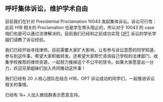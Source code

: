 ## 呼吁集体诉讼，维护学术自由

目前我们在针对 Presidential Proclamation 10043 发起集体诉讼。诉讼可行性：此前 H1B 相关的 Proclamation 也是学生带头阻止的，所以对于 10043 的 case 咱们也是可以通过法律解决的。目前我们已经和之前成功实现 [OPT](https://ion2014.github.io/OPTActionLogs/index_ch) 诉讼的学长学姐们请教了诉讼经验。

我们已经开始寻找律师。目前需要大家扩大影响，让有参与诉讼意愿的同学知道、参与到这件事，希望大家积极转发。还希望大家帮忙咨询自己学校的法律部门、收集学校推荐的律师资源，一起努力推掉这个不公平的禁令。如果大家愿意出一分力，欢迎兄弟姐妹们加入共同推动这件事！

我们已经有 20 人核心团队在结合 H1B，OPT 诉讼成功的同学们，一起推进诉讼相关的事情。

已经有 1k+ 人加入微信群表示愿意支持。
